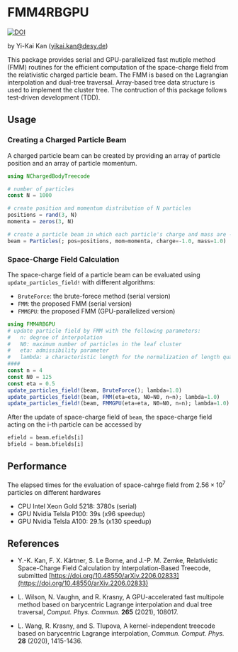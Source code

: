 # FMM4RBGPU

[![DOI](https://zenodo.org/badge/535562721.svg)](https://zenodo.org/badge/latestdoi/535562721)

by Yi-Kai Kan (<yikai.kan@desy.de>)

This package provides serial and GPU-parallelized fast mutiple method (FMM) routines for the efficient computation of the space-charge field from the relativistic charged particle beam. The FMM is based on the Lagrangian interpolation and dual-tree traversal. Array-based tree data structure is used to implement the cluster tree. The contruction of this package follows test-driven development (TDD).

## Usage
### Creating a Charged Particle Beam
A charged particle beam can be created by providing an array of particle position and an array of particle momentum.
``` julia
using NChargedBodyTreecode

# number of particles
const N = 1000    

# create position and momentum distribution of N particles
positions = rand(3, N)
momenta = zeros(3, N)

# create a particle beam in which each particle's charge and mass are -1 and 1 
beam = Particles(; pos=positions, mom=momenta, charge=-1.0, mass=1.0) 
```

### Space-Charge Field Calculation
The space-charge field of a particle beam can be evaluated using `update_particles_field!` with different algorithms:
* `BruteForce`: the brute-forece method (serial version)
* `FMM`: the proposed FMM (serial version)
* `FMMGPU`: the proposed FMM (GPU-parallelized version)
``` julia
using FMM4RBGPU
# update particle field by FMM with the following parameters: 
#   n: degree of interpolation
#   N0: maximum number of particles in the leaf cluster
#   eta: admissibility parameter 
#   lambda: a characteristic length for the normalization of length quantity
####
const n = 4 
const N0 = 125  
const eta = 0.5
update_particles_field!(beam, BruteForce(); lambda=1.0) 
update_particles_field!(beam, FMM(eta=eta, N0=N0, n=n); lambda=1.0)
update_particles_field!(beam, FMMGPU(eta=eta, N0=N0, n=n); lambda=1.0)
```

After the update of space-charge field of `beam`, the space-charge field acting on the i-th particle can be accessed by
```julia
efield = beam.efields[i]
bfield = beam.bfields[i]
```

## Performance
The elapsed times for the evaluation of space-cahrge field from $2.56\times 10^7$ particles on different hardwares
* CPU Intel Xeon Gold 5218: 3780s (serial)
* GPU Nvidia Telsla P100: 39s (x96 speedup)
* GPU Nvidia Telsla A100: 29.1s (x130 speedup)

## References
* Y.-K. Kan, F. X. Kärtner, S. Le Borne, and J.-P. M. Zemke, Relativistic Space-Charge Field Calculation by Interpolation-Based Treecode, submitted
   [https://doi.org/10.48550/arXiv.2206.02833](https://doi.org/10.48550/arXiv.2206.02833)

* L. Wilson, N. Vaughn, and R. Krasny, A GPU-accelerated fast 
            multipole method based on barycentric Lagrange interpolation 
            and dual tree traversal, 
	    _Comput. Phys. Commun._ __265__ (2021), 108017. 

* L. Wang, R. Krasny, and S. Tlupova, A kernel-independent treecode 
            based on barycentric Lagrange interpolation, 
	    _Commun. Comput. Phys._ __28__ (2020), 1415-1436.
